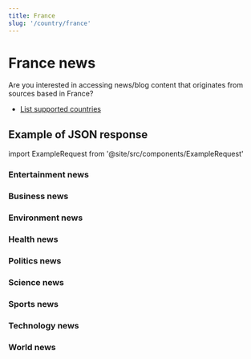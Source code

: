 ```yaml
---
title: France
slug: '/country/france'
---
```


# France news

Are you interested in accessing news/blog content that originates from sources based in France?

- [List supported countries](/articles/countries)

## Example of JSON response

import ExampleRequest from '@site/src/components/ExampleRequest'

### Entertainment news
<ExampleRequest url="https://apitube.io/v1/news/articles?limit=2&category=news/Arts_and_Entertainment&country=fr"></ExampleRequest>

### Business news
<ExampleRequest url="https://apitube.io/v1/news/articles?limit=2&category=news/Business&country=fr"></ExampleRequest>

### Environment news
<ExampleRequest url="https://apitube.io/v1/news/articles?limit=2&category=news/Environment&country=fr"></ExampleRequest>

### Health news
<ExampleRequest url="https://apitube.io/v1/news/articles?limit=2&category=news/Health&country=fr"></ExampleRequest>

### Politics news
<ExampleRequest url="https://apitube.io/v1/news/articles?limit=2&category=news/Politics&country=fr"></ExampleRequest>

### Science news
<ExampleRequest url="https://apitube.io/v1/news/articles?limit=2&category=news/Science&country=fr"></ExampleRequest>

### Sports news
<ExampleRequest url="https://apitube.io/v1/news/articles?limit=2&category=news/Sports&country=fr"></ExampleRequest>

### Technology news
<ExampleRequest url="https://apitube.io/v1/news/articles?limit=2&category=news/Technology&country=fr"></ExampleRequest>

### World news
<ExampleRequest url="https://apitube.io/v1/news/articles?limit=2&category=news/World&country=fr"></ExampleRequest>
